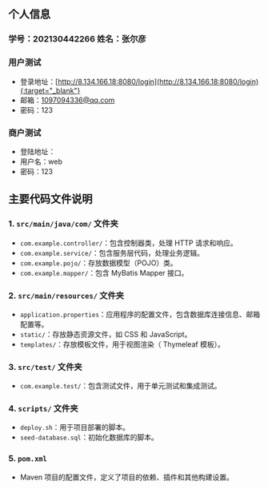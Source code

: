 ## 个人信息

### 学号：202130442266 姓名：张尔彦

### 用户测试
- 登录地址：[http://8.134.166.18:8080/login](http://8.134.166.18:8080/login){:target="_blank"}
- 邮箱：1097094336@qq.com
- 密码：123

### 商户测试
- 登陆地址：
- 用户名：web
- 密码：123

## 主要代码文件说明

### 1. `src/main/java/com/` 文件夹

- `com.example.controller/`：包含控制器类，处理 HTTP 请求和响应。
- `com.example.service/`：包含服务层代码，处理业务逻辑。
- `com.example.pojo/`：存放数据模型（POJO）类。
- `com.example.mapper/`：包含 MyBatis Mapper 接口。

### 2. `src/main/resources/` 文件夹

- `application.properties`：应用程序的配置文件，包含数据库连接信息、邮箱配置等。
- `static/`：存放静态资源文件，如 CSS 和 JavaScript。
- `templates/`：存放模板文件，用于视图渲染（ Thymeleaf 模板）。

### 3. `src/test/` 文件夹

- `com.example.test/`：包含测试文件，用于单元测试和集成测试。

### 4. `scripts/` 文件夹

- `deploy.sh`：用于项目部署的脚本。
- `seed-database.sql`：初始化数据库的脚本。

 ### 5. `pom.xml`
- Maven 项目的配置文件，定义了项目的依赖、插件和其他构建设置。

## 
